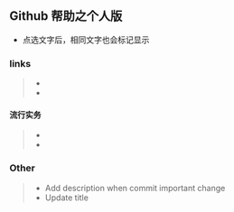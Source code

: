 
## Github 帮助之个人版

* 点选文字后，相同文字也会标记显示




### links
> * 
> * 


#### 流行实务
> * 
> * 


### Other
> * Add description when commit important change
> * Update title

